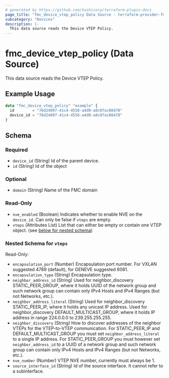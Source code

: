 ```yaml
---
# generated by https://github.com/hashicorp/terraform-plugin-docs
page_title: "fmc_device_vtep_policy Data Source - terraform-provider-fmc"
subcategory: "Devices"
description: |-
  This data source reads the Device VTEP Policy.
---
```


# fmc_device_vtep_policy (Data Source)

This data source reads the Device VTEP Policy.

## Example Usage

```terraform
data "fmc_device_vtep_policy" "example" {
  id        = "76d24097-41c4-4558-a4d0-a8c07ac08470"
  device_id = "76d24097-41c4-4558-a4d0-a8c07ac08470"
}
```

<!-- schema generated by tfplugindocs -->
## Schema

### Required

- `device_id` (String) Id of the parent device.
- `id` (String) Id of the object

### Optional

- `domain` (String) Name of the FMC domain

### Read-Only

- `nve_enabled` (Boolean) Indicates whether to enable NVE on the `device_id`. Can only be false if `vteps` are empty.
- `vteps` (Attributes List) List that can either be empty or contain one VTEP object. (see [below for nested schema](#nestedatt--vteps))

<a id="nestedatt--vteps"></a>
### Nested Schema for `vteps`

Read-Only:

- `encapsulation_port` (Number) Encapsulation port number. For VXLAN suggested 4789 (default), for GENEVE suggested 6081.
- `encapsulation_type` (String) Encapsulation type.
- `neighbor_address_id` (String) Used for neighbor_discovery STATIC_PEER_GROUP, where it holds UUID of the network group and such network group can contain only IPv4 Hosts and IPv4 Ranges (but not Networks, etc.).
- `neighbor_address_literal` (String) Used for neighbor_discovery STATIC_PEER_IP, where it holds any unicast IP address. Used for neighbor_discovery DEFAULT_MULTICAST_GROUP, where it holds IP address in range 224.0.0.0 to 239.255.255.255.
- `neighbor_discovery` (String) How to discover addresses of the neighbor VTEPs for the VTEP-to-VTEP communication. For STATIC_PEER_IP and DEFAULT_MULTICAST_GROUP you must set `neighbor_address_literal` to a single IP address. For STATIC_PEER_GROUP you must however set `neighbor_address_id` to a UUID of a network group and such network group can contain only IPv4 Hosts and IPv4 Ranges (but not Networks, etc.).
- `nve_number` (Number) VTEP NVE number, currently must always be 1.
- `source_interface_id` (String) Id of the source interface. It cannot refer to a subinterface.
